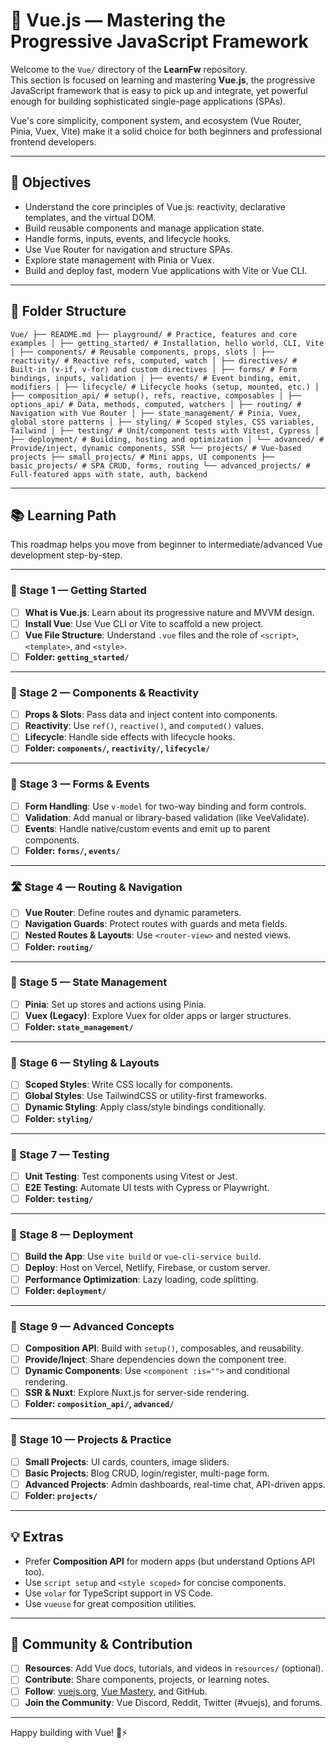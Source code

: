# 🖖 Vue.js — Mastering the Progressive JavaScript Framework

Welcome to the `Vue/` directory of the **LearnFw** repository.  
This section is focused on learning and mastering **Vue.js**, the progressive JavaScript framework that is easy to pick up and integrate, yet powerful enough for building sophisticated single-page applications (SPAs).

Vue's core simplicity, component system, and ecosystem (Vue Router, Pinia, Vuex, Vite) make it a solid choice for both beginners and professional frontend developers.

---

## 🎯 Objectives

- Understand the core principles of Vue.js: reactivity, declarative templates, and the virtual DOM.
- Build reusable components and manage application state.
- Handle forms, inputs, events, and lifecycle hooks.
- Use Vue Router for navigation and structure SPAs.
- Explore state management with Pinia or Vuex.
- Build and deploy fast, modern Vue applications with Vite or Vue CLI.

---

## 📂 Folder Structure

```playground
Vue/ ├── README.md ├── playground/ # Practice, features and core examples │ ├── getting_started/ # Installation, hello world, CLI, Vite │ ├── components/ # Reusable components, props, slots │ ├── reactivity/ # Reactive refs, computed, watch │ ├── directives/ # Built-in (v-if, v-for) and custom directives │ ├── forms/ # Form bindings, inputs, validation │ ├── events/ # Event binding, emit, modifiers │ ├── lifecycle/ # Lifecycle hooks (setup, mounted, etc.) │ ├── composition_api/ # setup(), refs, reactive, composables │ ├── options_api/ # Data, methods, computed, watchers │ ├── routing/ # Navigation with Vue Router │ ├── state_management/ # Pinia, Vuex, global store patterns │ ├── styling/ # Scoped styles, CSS variables, Tailwind │ ├── testing/ # Unit/component tests with Vitest, Cypress │ ├── deployment/ # Building, hosting and optimization │ └── advanced/ # Provide/inject, dynamic components, SSR └── projects/ # Vue-based projects ├── small_projects/ # Mini apps, UI components ├── basic_projects/ # SPA CRUD, forms, routing └── advanced_projects/ # Full-featured apps with state, auth, backend
```

---

## 📚 Learning Path

This roadmap helps you move from beginner to intermediate/advanced Vue development step-by-step.

---

### 🧭 Stage 1 — Getting Started
- [ ] **What is Vue.js**: Learn about its progressive nature and MVVM design.
- [ ] **Install Vue**: Use Vue CLI or Vite to scaffold a new project.
- [ ] **Vue File Structure**: Understand `.vue` files and the role of `<script>`, `<template>`, and `<style>`.
- [ ] **Folder: `getting_started/`**

---

### 🧱 Stage 2 — Components & Reactivity
- [ ] **Props & Slots**: Pass data and inject content into components.
- [ ] **Reactivity**: Use `ref()`, `reactive()`, and `computed()` values.
- [ ] **Lifecycle**: Handle side effects with lifecycle hooks.
- [ ] **Folder: `components/`, `reactivity/`, `lifecycle/`**

---

### 🔁 Stage 3 — Forms & Events
- [ ] **Form Handling**: Use `v-model` for two-way binding and form controls.
- [ ] **Validation**: Add manual or library-based validation (like VeeValidate).
- [ ] **Events**: Handle native/custom events and emit up to parent components.
- [ ] **Folder: `forms/`, `events/`**

---

### 🛣️ Stage 4 — Routing & Navigation
- [ ] **Vue Router**: Define routes and dynamic parameters.
- [ ] **Navigation Guards**: Protect routes with guards and meta fields.
- [ ] **Nested Routes & Layouts**: Use `<router-view>` and nested views.
- [ ] **Folder: `routing/`**

---

### 🧠 Stage 5 — State Management
- [ ] **Pinia**: Set up stores and actions using Pinia.
- [ ] **Vuex (Legacy)**: Explore Vuex for older apps or larger structures.
- [ ] **Folder: `state_management/`**

---

### 🎨 Stage 6 — Styling & Layouts
- [ ] **Scoped Styles**: Write CSS locally for components.
- [ ] **Global Styles**: Use TailwindCSS or utility-first frameworks.
- [ ] **Dynamic Styling**: Apply class/style bindings conditionally.
- [ ] **Folder: `styling/`**

---

### 🧪 Stage 7 — Testing
- [ ] **Unit Testing**: Test components using Vitest or Jest.
- [ ] **E2E Testing**: Automate UI tests with Cypress or Playwright.
- [ ] **Folder: `testing/`**

---

### 🚀 Stage 8 — Deployment
- [ ] **Build the App**: Use `vite build` or `vue-cli-service build`.
- [ ] **Deploy**: Host on Vercel, Netlify, Firebase, or custom server.
- [ ] **Performance Optimization**: Lazy loading, code splitting.
- [ ] **Folder: `deployment/`**

---

### 🧩 Stage 9 — Advanced Concepts
- [ ] **Composition API**: Build with `setup()`, composables, and reusability.
- [ ] **Provide/Inject**: Share dependencies down the component tree.
- [ ] **Dynamic Components**: Use `<component :is="">` and conditional rendering.
- [ ] **SSR & Nuxt**: Explore Nuxt.js for server-side rendering.
- [ ] **Folder: `composition_api/`, `advanced/`**

---

### 💼 Stage 10 — Projects & Practice
- [ ] **Small Projects**: UI cards, counters, image sliders.
- [ ] **Basic Projects**: Blog CRUD, login/register, multi-page form.
- [ ] **Advanced Projects**: Admin dashboards, real-time chat, API-driven apps.
- [ ] **Folder: `projects/`**

---

## 💡 Extras

- Prefer **Composition API** for modern apps (but understand Options API too).
- Use `script setup` and `<style scoped>` for concise components.
- Use `volar` for TypeScript support in VS Code.
- Use `vueuse` for great composition utilities.

---

## 🤝 Community & Contribution

- [ ] **Resources**: Add Vue docs, tutorials, and videos in `resources/` (optional).
- [ ] **Contribute**: Share components, projects, or learning notes.
- [ ] **Follow**: [vuejs.org](https://vuejs.org), [Vue Mastery](https://www.vuemastery.com/), and GitHub.
- [ ] **Join the Community**: Vue Discord, Reddit, Twitter (#vuejs), and forums.

---

Happy building with Vue! 🖖⚡  
